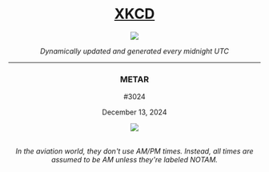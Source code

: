 
<h1 align="center"><a href="https://xkcd.com">XKCD</a></h1>
<div align="center">
    <img src="https://img.shields.io/github/last-commit/ShashashankThakur/XKCD?label=last%20updated" />
</div>

<p align="center"><i>Dynamically updated and generated every midnight UTC</i></p>
<hr>
<div align="center">
    <h3><strong>METAR</strong></h3>
    <p>#3024</p>
    <p>December 13, 2024</p>
    <img src="https://imgs.xkcd.com/comics/metar.png">
    <br></br>
    <p><i>In the aviation world, they don't use AM/PM times. Instead, all times are assumed to be AM unless they're labeled NOTAM.</i></p>
</div>
